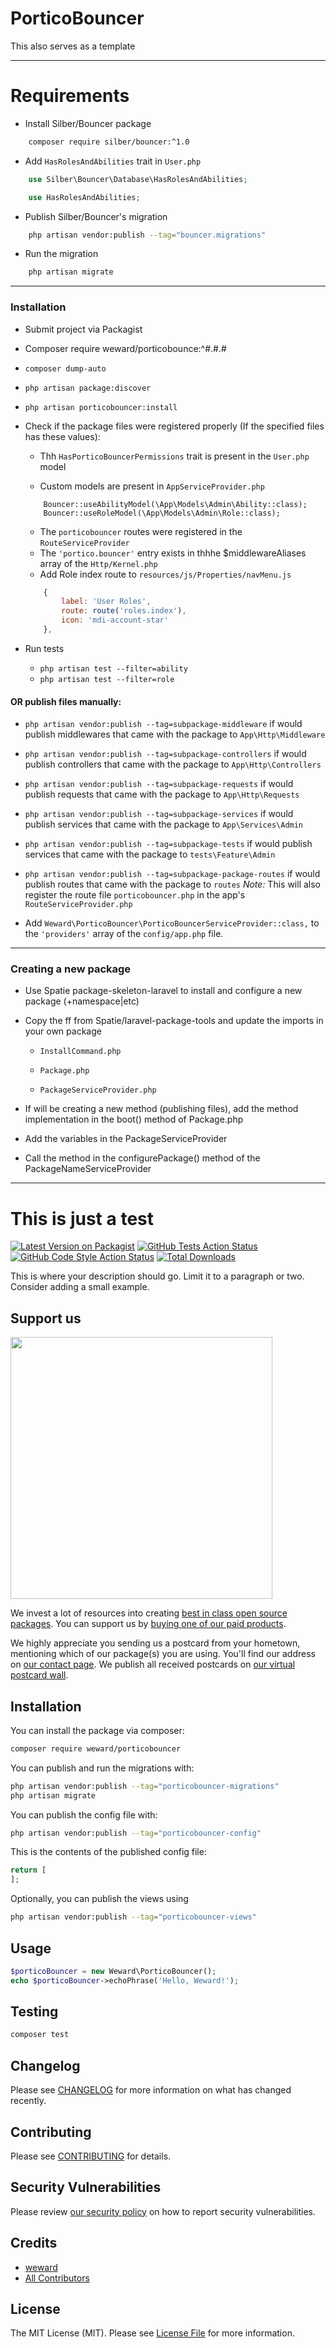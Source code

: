 # PorticoBouncer

This also serves as a template

---

# Requirements

- Install Silber/Bouncer package

```sh
    composer require silber/bouncer:^1.0
```

- Add `HasRolesAndAbilities` trait in `User.php`

```php
    use Silber\Bouncer\Database\HasRolesAndAbilities;

    use HasRolesAndAbilities;
```

- Publish Silber/Bouncer's migration 

```sh
    php artisan vendor:publish --tag="bouncer.migrations"
```

- Run the migration

```sh 
    php artisan migrate
```


---

### Installation

- Submit project via Packagist

- Composer require weward/porticobounce:^#.#.#

- `composer dump-auto`

- `php artisan package:discover`

- `php artisan porticobouncer:install`

- Check if the package files were registered properly (If the specified files has these values):
    - Thh `HasPorticoBouncerPermissions` trait is present in the `User.php` model

    - Custom models are present in `AppServiceProvider.php`

    ```
        Bouncer::useAbilityModel(\App\Models\Admin\Ability::class);
        Bouncer::useRoleModel(\App\Models\Admin\Role::class);
    ```
    - The `porticobouncer` routes were registered in the `RouteServiceProvider`
    - The `'portico.bouncer'` entry exists in thhhe $middlewareAliases array of the `Http/Kernel.php`
    - Add Role index route to `resources/js/Properties/navMenu.js`
    ```js
        {
            label: 'User Roles',
            route: route('roles.index'),
            icon: 'mdi-account-star'
        },
    ```

- Run tests
    - `php artisan test --filter=ability`
    - `php artisan test --filter=role`

#### OR publish files manually:

- `php artisan vendor:publish --tag=subpackage-middleware` if would publish middlewares that came with the package to `App\Http\Middleware`
- `php artisan vendor:publish --tag=subpackage-controllers` if would publish controllers that came with the package to `App\Http\Controllers`
- `php artisan vendor:publish --tag=subpackage-requests` if would publish requests that came with the package to `App\Http\Requests`
- `php artisan vendor:publish --tag=subpackage-services` if would publish services that came with the package to `App\Services\Admin`
- `php artisan vendor:publish --tag=subpackage-tests` if would publish services that came with the package to `tests\Feature\Admin`
- `php artisan vendor:publish --tag=subpackage-package-routes` if would publish routes that came with the package to `routes` *Note:* This will also register the route file `porticobouncer.php` in the app's `RouteServiceProvider.php`

- Add `Weward\PorticoBouncer\PorticoBouncerServiceProvider::class,` to the `'providers'` array of the `config/app.php` file. 

---

### Creating a new package

- Use Spatie package-skeleton-laravel to install and configure a new package (+namespace|etc)

- Copy the ff from Spatie/laravel-package-tools and update the imports in your own package

    - `InstallCommand.php`

    - `Package.php`

    - `PackageServiceProvider.php`

- If will be creating a new method (publishing files), add the method implementation in the boot() method of Package.php

- Add the variables in the PackageServiceProvider

- Call the method in the configurePackage() method of the PackageNameServiceProvider

---



# This is just a test

[![Latest Version on Packagist](https://img.shields.io/packagist/v/weward/porticobouncer.svg?style=flat-square)](https://packagist.org/packages/weward/porticobouncer)
[![GitHub Tests Action Status](https://img.shields.io/github/actions/workflow/status/weward/porticobouncer/run-tests.yml?branch=main&label=tests&style=flat-square)](https://github.com/weward/porticobouncer/actions?query=workflow%3Arun-tests+branch%3Amain)
[![GitHub Code Style Action Status](https://img.shields.io/github/actions/workflow/status/weward/porticobouncer/fix-php-code-style-issues.yml?branch=main&label=code%20style&style=flat-square)](https://github.com/weward/porticobouncer/actions?query=workflow%3A"Fix+PHP+code+style+issues"+branch%3Amain)
[![Total Downloads](https://img.shields.io/packagist/dt/weward/porticobouncer.svg?style=flat-square)](https://packagist.org/packages/weward/porticobouncer)

This is where your description should go. Limit it to a paragraph or two. Consider adding a small example.

## Support us

[<img src="https://github-ads.s3.eu-central-1.amazonaws.com/PorticoBouncer.jpg?t=1" width="419px" />](https://spatie.be/github-ad-click/PorticoBouncer)

We invest a lot of resources into creating [best in class open source packages](https://spatie.be/open-source). You can support us by [buying one of our paid products](https://spatie.be/open-source/support-us).

We highly appreciate you sending us a postcard from your hometown, mentioning which of our package(s) you are using. You'll find our address on [our contact page](https://spatie.be/about-us). We publish all received postcards on [our virtual postcard wall](https://spatie.be/open-source/postcards).

## Installation

You can install the package via composer:

```bash
composer require weward/porticobouncer
```

You can publish and run the migrations with:

```bash
php artisan vendor:publish --tag="porticobouncer-migrations"
php artisan migrate
```

You can publish the config file with:

```bash
php artisan vendor:publish --tag="porticobouncer-config"
```

This is the contents of the published config file:

```php
return [
];
```

Optionally, you can publish the views using

```bash
php artisan vendor:publish --tag="porticobouncer-views"
```

## Usage

```php
$porticoBouncer = new Weward\PorticoBouncer();
echo $porticoBouncer->echoPhrase('Hello, Weward!');
```

## Testing

```bash
composer test
```

## Changelog

Please see [CHANGELOG](CHANGELOG.md) for more information on what has changed recently.

## Contributing

Please see [CONTRIBUTING](CONTRIBUTING.md) for details.

## Security Vulnerabilities

Please review [our security policy](../../security/policy) on how to report security vulnerabilities.

## Credits

- [weward](https://github.com/weward)
- [All Contributors](../../contributors)

## License

The MIT License (MIT). Please see [License File](LICENSE.md) for more information.
